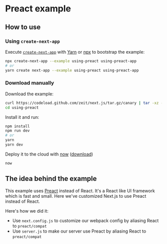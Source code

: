 # Preact example

## How to use

### Using `create-next-app`

Execute [`create-next-app`](https://github.com/zeit/next.js/tree/canary/packages/create-next-app) with [Yarn](https://yarnpkg.com/lang/en/docs/cli/create/) or [npx](https://github.com/zkat/npx#readme) to bootstrap the example:

```bash
npx create-next-app --example using-preact using-preact-app
# or
yarn create next-app --example using-preact using-preact-app
```

### Download manually

Download the example:

```bash
curl https://codeload.github.com/zeit/next.js/tar.gz/canary | tar -xz --strip=2 next.js-canary/examples/using-preact
cd using-preact
```

Install it and run:

```bash
npm install
npm run dev
# or
yarn
yarn dev
```

Deploy it to the cloud with [now](https://zeit.co/now) ([download](https://zeit.co/download))

```bash
now
```

## The idea behind the example

This example uses [Preact](https://github.com/developit/preact) instead of React. It's a React like UI framework which is fast and small. Here we've customized Next.js to use Preact instead of React.

Here's how we did it:

- Use `next.config.js` to customize our webpack config by aliasing React to `preact/compat`
- Use `server.js` to make our server use Preact by aliasing React to `preact/compat`
